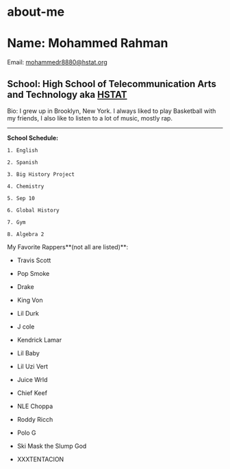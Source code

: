 # about-me

# Name: Mohammed Rahman

Email: mohammedr8880@hstat.org  
## School: High School of Telecommunication Arts and Technology aka [HSTAT](https://www.hstat.org/)

Bio: I grew up in Brooklyn, New York. I always liked to play Basketball with my friends, I also like to listen to a lot of music, mostly rap.

---

**School Schedule:**

    1. English
    
    2. Spanish
    
    3. Big History Project
    
    4. Chemistry
    
    5. Sep 10
    
    6. Global History
    
    7. Gym
    
    8. Algebra 2
    

My Favorite Rappers**(not all are listed)**:

* Travis Scott
    
* Pop Smoke
    
* Drake
    
* King Von
    
* Lil Durk
    
* J cole
    
* Kendrick Lamar
    
* Lil Baby
    
* Lil Uzi Vert
    
* Juice Wrld
    
* Chief Keef
    
* NLE Choppa
    
* Roddy Ricch
    
* Polo G
    
* Ski Mask the Slump God
    
* XXXTENTACION